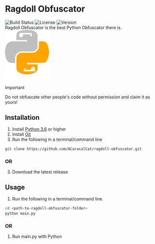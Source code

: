 # Ragdoll Obfuscator
![Build Status](https://img.shields.io/badge/build-passing-brightgreen)
![License](https://img.shields.io/badge/license-MIT-blue)
![Version](https://img.shields.io/badge/version-1.0-blue)<br>
Ragdoll Obfuscator is the best Python Obfuscator there is.
<img src="images/logo.png" alt="Ragdoll Obfuscator" width="150">
> [!IMPORTANT]
> Do not obfuscate other people's code without permission and claim it as yours! 

## Installation

1. Install [Python 3.6](https://www.python.org/downloads/) or higher
2. Install [Git](https://git-scm.com/)
3. Run the following in a terminal/command line
```bash
git clone https://github.com/ACaracalCat/ragdoll-obfuscator.git
```
### OR
3. Download the latest release
## Usage
1. Run the following in a terminal/command line
```bash
cd <path-to-ragdoll-obfuscator-folder>
python main.py
```
### OR
1. Run main.py with Python
